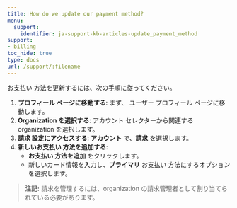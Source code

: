 ```yaml
---
title: How do we update our payment method?
menu:
  support:
    identifier: ja-support-kb-articles-update_payment_method
support:
- billing
toc_hide: true
type: docs
url: /support/:filename
---
```


お支払い 方法を更新するには、次の手順に従ってください。

1.  **プロフィール ページに移動する**: まず、 ユーザー プロフィール ページに移動します。
2.  **Organization を選択する**: アカウント セレクターから関連する organization を選択します。
3.  **請求 設定にアクセスする**: **アカウント** で、**請求** を選択します。
4.  **新しいお支払い 方法を追加する**:
    - **お支払い 方法を追加** をクリックします。
    - 新しいカード情報を入力し、**プライマリ** お支払い 方法にするオプションを選択します。

> **注記:** 請求を管理するには、organization の請求管理者として割り当てられている必要があります。
